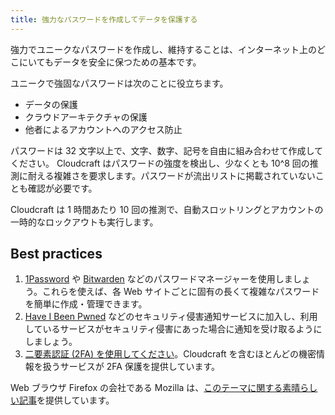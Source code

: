 ```yaml
---
title: 強力なパスワードを作成してデータを保護する
---
```


強力でユニークなパスワードを作成し、維持することは、インターネット上のどこにいてもデータを安全に保つための基本です。

ユニークで強固なパスワードは次のことに役立ちます。

- データの保護
- クラウドアーキテクチャの保護
- 他者によるアカウントへのアクセス防止

パスワードは 32 文字以上で、文字、数字、記号を自由に組み合わせて作成してください。 Cloudcraft はパスワードの強度を検出し、少なくとも 10^8 回の推測に耐える複雑さを要求します。パスワードが流出リストに掲載されていないことも確認が必要です。

Cloudcraft は 1 時間あたり 10 回の推測で、自動スロットリングとアカウントの一時的なロックアウトも実行します。

## Best practices

1. [1Password][1] や [Bitwarden][2] などのパスワードマネージャーを使用しましょう。これらを使えば、各 Web サイトごとに固有の長くて複雑なパスワードを簡単に作成・管理できます。
2. [Have I Been Pwned][3] などのセキュリティ侵害通知サービスに加入し、利用しているサービスがセキュリティ侵害にあった場合に通知を受け取るようにしましょう。
3. [二要素認証 (2FA) を使用してください][4]。Cloudcraft を含むほとんどの機密情報を扱うサービスが 2FA 保護を提供しています。

Web ブラウザ Firefox の会社である Mozilla は、[このテーマに関する素晴らしい記事][5]を提供しています。

[1]: https://1password.com/
[2]: https://bitwarden.com/
[3]: https://haveibeenpwned.com/
[4]: https://help.cloudcraft.co/article/28-set-up-two-factor-authentication
[5]: https://blog.mozilla.org/en/privacy-security/privacy-security-tips/how-to-create-strong-passwords/